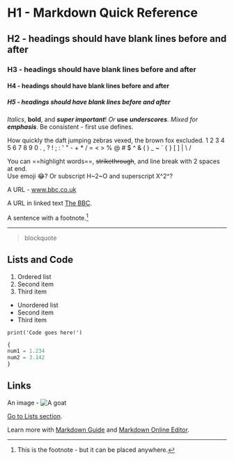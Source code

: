 # H1 - Markdown Quick Reference

## H2 - headings should have blank lines before and after

### H3 - headings should have blank lines before and after

#### H4 - headings should have blank lines before and after

##### H5 - headings should have blank lines before and after

*Italics*, **bold**, and ***super important***! _Or_ __use__ ___underscores___. *Mixed for __emphasis__*. Be consistent - first use defines.

How quickly the daft jumping zebras vexed, the brown fox excluded. 1 2 3 4 5 6 7 8 9 0 . , ? ! ; : ' " - + * / = < > % @ # $ ^ & ( ) _ ~ \` { } [ ] | \ /

You can ==highlight words==, ~~strikethrough~~, and line break with 2 spaces at end.  
Use emoji :joy:? Or subscript H~2~O and superscript X^2^?

A URL - www.bbc.co.uk

A URL in linked text [The BBC](http://www.bbc.co.uk).

A sentence with a footnote.[^1]
[^1]: This is the footnote - but it can be placed anywhere.

----

> blockquote

## Lists and Code

1. Ordered list
2. Second item
3. Third item

- Unordered list
- Second item
- Third item

`print('Code goes here!')`

```python
{
num1 = 1.234
num2 = 3.142
}
```

## Links

An image - ![A goat](https://upload.wikimedia.org/wikipedia/commons/b/b2/Hausziege_04.jpg)

[Go to Lists section](#lists).

Learn more with [Markdown Guide](https://www.markdownguide.org/basic-syntax/) and [Markdown Online Editor](https://stackedit.io/app#).
